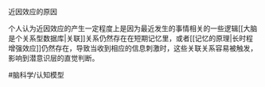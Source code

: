 近因效应的原因

个人认为近因效应的产生一定程度上是因为最近发生的事情相关的一些逻辑[[大脑是个关系型数据库|关联]]关系仍然存在在短期记忆里，或者[[记忆的原理|长时程增强效应]]仍然存在，导致当收到相应的信息刺激时，这些关联关系容易被触发，影响到潜意识层的直觉判断。

#脑科学/认知模型 